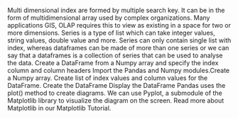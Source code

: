 Multi dimensional index are formed by multiple search key. It can be in the form of multidimensional array used by complex organizations. Many applications GIS, OLAP requires this to view as existing in a space for two or more dimensions.
Series is a type of list which can take integer values, string values, double value and more. Series can only contain single list with index, whereas dataframes can be made of more than one series or we can say that a dataframes is a collection of series that can be used to analyse the data.
Create a DataFrame from a Numpy array and specify the index column and column headers
Import the Pandas and Numpy modules.Create a Numpy array.
Create list of index values and column values for the DataFrame.
Create the DataFrame
Display the DataFrame
Pandas uses the plot() method to create diagrams. We can use Pyplot, a submodule of the Matplotlib library to visualize the diagram on the screen. Read more about Matplotlib in our Matplotlib Tutorial.
